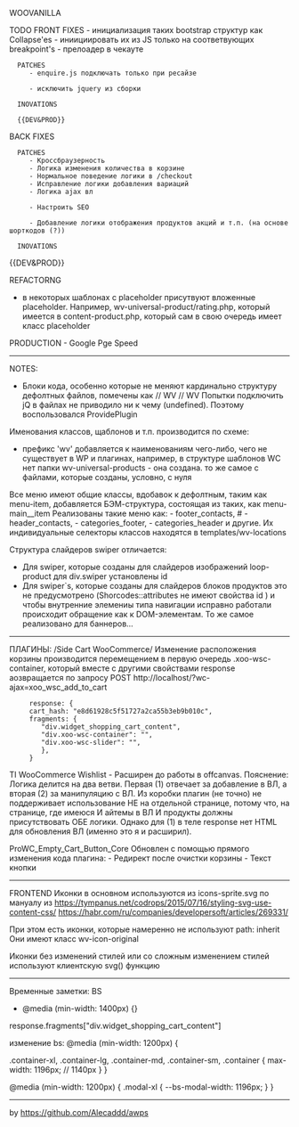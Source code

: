WOOVANILLA

TODO
   FRONT
      FIXES
         - инициализация таких bootstrap структур как Collapse'es - иниициировать их из JS  только на соответвующих        breakpoint's
         - прелоадер в чекауте

      PATCHES
         - enquire.js подключать только при ресайзе

         - исключить jquery из сборки

      INOVATIONS
      
      {{DEV&PROD}}

   BACK
      FIXES
         
      PATCHES
         - Кроссбраузерность
         - Логика изменения количества в корзине
         - Нормальное поведение логики в /checkout
         - Исправление логики добавления вариаций
         - Логика ajax вл

         - Настроить SEO

         - Добавление логики отображения продуктов акций и т.п. (на основе шорткодов (?))

      INOVATIONS
      
   {{DEV&PROD}}


   REFACTORNG
   - в некоторых шаблонах с placeholder присутвуют вложенные placeholder. Например,
      wv-universal-product/rating.php, который имеется в content-product.php, который
      сам в свою очередь имеет класс placeholder

   PRODUCTION
      - Google Pge Speed

***********************************************************************

NOTES: 
   - Блоки кода, особенно которые не меняют кардинально структуру дефолтных файлов,    помечены как
      // WV
      <my-code>
      // WV 
   Попытки подключить jQ в файлах не приводило ни к чему (undefined). Поэтому воспользовался ProvidePlugin


   Именования классов, щаблонов и т.п. производится по схеме:
   - префикс 'wv' добавляется к наименованиям чего-либо, чего не существует в WP и плагинах,
      например, в структуре шаблонов WC нет папки wv-universal-products - она создана.
      то же самое с файлами, которые созданы, условно, с нуля 


   Все меню имеют общие классы, вдобавок к дефолтным, таким как menu-item, добавляется БЭМ-структура, состоящая из таких, как menu-main__item
      Реализованы такие меню как:
         - footer_contacts,
         # - header_contacts,
         - categories_footer,
         - categories_header
      и другие.
      Их индивидуальные селекторы классов находятся в templates/wv-locations

   Структура слайдеров swiper отличается:
   - Для swiper, которые созданы для слайдеров изображений loop-product
      для div.swiper установлены id
   - Для swiper`s, которые созданы для слайдеров блоков продуктов
      это не предусмотрено (Shorcodes::attributes не имеют свойства id ) и чтобы внутренние элемениы типа навигации исправно работали происходит обращение 
      как к DOM-элементам.
      То же самое реализовано для баннеров...


***********************************************************************


ПЛАГИНЫ:
   /Side Cart WooCommerce/
      Изменение расположения корзины производится перемещением в первую очередь
      .xoo-wsc-container, который вместе с другими свойствами response аозвращается по запросу POST
         http://localhost/?wc-ajax=xoo_wsc_add_to_cart

         response: {
         cart_hash: "e8d61928c5f51727a2ca55b3eb9b010c",
         fragments: {
            "div.widget_shopping_cart_content",
            "div.xoo-wsc-container": "",
            "div.xoo-wsc-slider": "",
            },
         }

   TI WooCommerce Wishlist
      - Расширен до работы в offcanvas. 
         Пояснение: Логика делится на два ветви. Первая (1) отвечает за добавление в ВЛ,
         а вторая (2) за манипуляцию с ВЛ. Из коробки плагин (не точно) не поддерживает
         использование НЕ на отдельной странице, потому что, на странице, где имеюся
         И айтемы в ВЛ И продукты должны присутствовать ОБЕ логики. Однако для (1)
         в теле response нет HTML для обновления ВЛ (именно это я и расширил).

   ProWC_Empty_Cart_Button_Core
      Обновлен с помощью прямого изменения кода плагина:
         - Редирект после очистки корзины 
         - Текст кнопки

***********************************************************************
FRONTEND
   Иконки в основном используются из icons-sprite.svg по мануалу из 
      https://tympanus.net/codrops/2015/07/16/styling-svg-use-content-css/
      https://habr.com/ru/companies/developersoft/articles/269331/

   При этом есть иконки, которые намеренно не используют 
      path: inherit
   Они имеют класс 
      wv-icon-original

   Иконки без изменений стилей или со сложным изменением стилей используют клиентскую svg() функцию


***********************************************************************

Временные заметки:
 BS 
  - @media (min-width: 1400px) {}

response.fragments["div.widget_shopping_cart_content"]

изменение bs:
  @media (min-width: 1200px) {

  .container-xl,
  .container-lg,
  .container-md,
  .container-sm,
  .container {
    max-width: 1196px; // 1140px
  }
  }

  @media (min-width: 1200px) {
    .modal-xl {
      --bs-modal-width: 1196px;
    }
  }

***********************************************************************

by https://github.com/Alecaddd/awps

